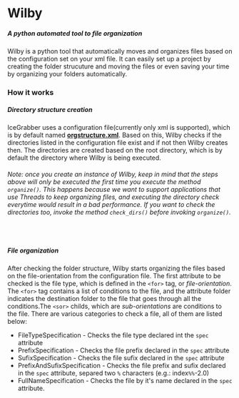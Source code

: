 # Wilby##### A python automated tool to file organizationWilby is a python tool that automatically moves and organizes files based on the configuration set on your xml file. It can easily set up a project by creating the folder strucuture and moving the files or even saving your time by organizing your folders automatically.### How it works##### Directory structure creation IceGrabber uses a configuration file(currently only xml is supported), which is by default named [**orgstructure.xml**](https://github.com/VirtualIceShard/Wilby/blob/master/orgstructure.xml). Based on this, Wilby checks if the directories listed in the configuration file exist and if not then Wilby creates then. The directories are created based on the root directory, which is by default the directory where Wilby is being executed.###### Note: once you create an instance of Wilby, keep in mind that the steps above will only be executed the first time you execute the method `organize()`. This happens because we want to support applications that use Threads to keep organizing files, and executing the directory check everytime would result in a bad performance. If you want to check the directories too, invoke the method `check_dirs()` before invoking `organize()`.&nbsp;##### File organizationAfter checking the folder structure, Wilby starts organizing the files based on the file-orientation from the configuration file. The first attribute to be checked is the file type, which is defined in the `<for>` tag, or _file-orientation_. The `<for>` tag contains a list of conditions to the file, and the attribute folder indicates the destination folder to the file that goes through all the conditions.The `<sor>` childs, which are _sub-orientations_ are conditions to the file. There are various categories to check a file, all of them are listed below:- FileTypeSpecification - Checks the file type declared int the `spec` attribute- PrefixSpecification - Checks the file prefix declared in the `spec` attribute- SufixSpecification - Checks the file sufix declared in the `spec` attribute- PrefixAndSufixSpecification - Checks the file prefix and sufix declared in the `spec` attribute, separed two `%` characters (e.g.: index`%%`-2.0)- FullNameSpecification - Checks the file by it's name declared in the `spec` attribute.